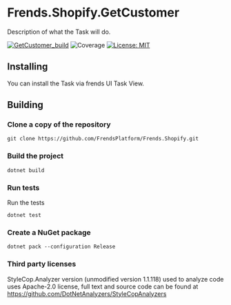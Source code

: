 # Frends.Shopify.GetCustomer

Description of what the Task will do.

[![GetCustomer_build](https://github.com/FrendsPlatform/Frends.Shopify/actions/workflows/GetCustomer_build_and_test_on_main.yml/badge.svg)](https://github.com/FrendsPlatform/Frends.Shopify/actions/workflows/GetCustomer_build_and_test_on_main.yml)
![Coverage](https://app-github-custom-badges.azurewebsites.net/Badge?key=FrendsPlatform/Frends.Shopify/Frends.Shopify.GetCustomer|main)
[![License: MIT](https://img.shields.io/badge/License-MIT-green.svg)](https://opensource.org/licenses/MIT)

## Installing

You can install the Task via frends UI Task View.

## Building

### Clone a copy of the repository

`git clone https://github.com/FrendsPlatform/Frends.Shopify.git`

### Build the project

`dotnet build`

### Run tests

Run the tests

`dotnet test`

### Create a NuGet package

`dotnet pack --configuration Release`

### Third party licenses

StyleCop.Analyzer version (unmodified version 1.1.118) used to analyze code uses Apache-2.0 license, full text and
source code can be found at https://github.com/DotNetAnalyzers/StyleCopAnalyzers
